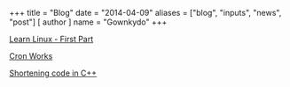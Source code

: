 +++
title = "Blog"
date = "2014-04-09"
aliases = ["blog", "inputs", "news", "post"]
[ author ]
  name = "Gownkydo"
+++

[Learn Linux - First Part](/content/blog/LinuxCommands.md)

[Cron Works](/content/blog/CronJob.md)

[Shortening code in C++](/content/blog/ShorteningCodeInC.md)

